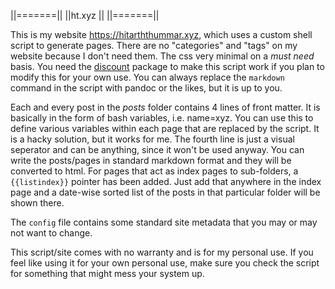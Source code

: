 ||=======|| ||ht.xyz || ||=======||

This is my website https://hitarththummar.xyz, which uses a custom shell script
to generate pages. There are no "categories" and "tags" on my website because I
don't need them. The css very minimal on a _must need_ basis. You need the
[discount](https://www.pell.portland.or.us/~orc/Code/discount/) package to make
this script work if you plan to modify this for your own use. You can always
replace the `markdown` command in the script with pandoc or the likes, but it
is up to you.

Each and every post in the *posts* folder contains 4 lines of front matter. It
is basically in the form of bash variables, i.e. name=xyz. You can use this to
define various variables within each page that are replaced by the script. It
is a hacky solution, but it works for me. The fourth line is just a visual
seperator and can be anything, since it won't be used anyway. You can write the
posts/pages in standard markdown format and they will be converted to html. For
pages that act as index pages to sub-folders, a `{{listindex}}` pointer has
been added. Just add that anywhere in the index page and a date-wise sorted
list of the posts in that particular folder will be shown there.

The `config` file contains some standard site metadata that you may or may not
want to change.

This script/site comes with no warranty and is for my personal use. If you feel
like using it for your own personal use, make sure you check the script for
something that might mess your system up.
